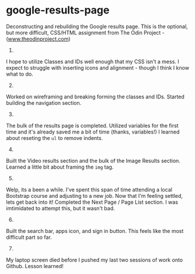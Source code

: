 # google-results-page
Deconstructing and rebuilding the Google results page. 
This is the optional, but more difficult, CSS/HTML assignment from The Odin Project - (www.theodinproject.com)


1.
I hope to utilize Classes and IDs well enough that my CSS isn't a mess. 
I expect to struggle with inserting icons and alignment - though I think I know what to do. 

2.
Worked on wireframing and breaking forming the classes and IDs.
Started building the navigation section. 

3.
The bulk of the results page is completed. Utilized variables for the first time and it's already saved me a bit of time (thanks, variables!)
I learned about reseting the <code>ul</code> to remove indents. 

4. 
Built the Video results section and the bulk of the Image Results section. Learned a little bit about framing the <code>img</code> tag. 

5. 
Welp, its a been a while. I've spent this span of time attending a local Bootstrap course and adjusting to a new job. Now that I'm feeling settled, lets get back into it! Completed the Next Page / Page List section. I was imtimidated to attempt this, but it wasn't bad. 

6. 
Built the search bar, apps icon, and sign in button. This feels like the most difficult part so far. 

7.
My laptop screen died before I pushed my last two sessions of work onto Github. Lesson learned! 